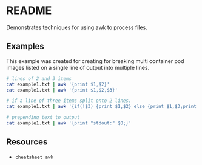 # README

Demonstrates techniques for using awk to process files.  

## Examples

This example was created for creating for breaking multi container pod images listed on a single line of output into multiple lines.  

```sh
# lines of 2 and 3 items 
cat example1.txt | awk '{print $1,$2}'
cat example1.txt | awk '{print $1,$2,$3}'

# if a line of three items split onto 2 lines.
cat example1.txt | awk '{if(!$3) {print $1,$2} else {print $1,$3;print $1,$2}}'
```

```sh
# prepending text to output
cat example1.txt | awk '{print "stdout:" $0;}'
```

## Resources

* `cheatsheet awk`
